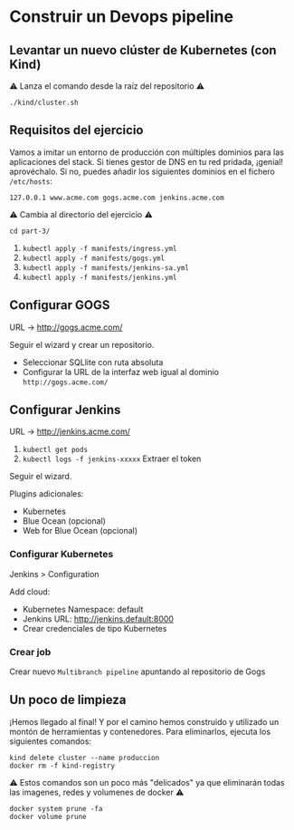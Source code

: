 # Construir un Devops pipeline

## Levantar un nuevo clúster de Kubernetes (con Kind)

:warning: Lanza el comando desde la raíz del repositorio :warning:

`./kind/cluster.sh`

## Requisitos del ejercicio

Vamos a imitar un entorno de producción con múltiples dominios para las aplicaciones del stack.
Si tienes gestor de DNS en tu red pridada, ¡genial! aprovéchalo.
Si no, puedes añadir los siguientes dominios en el fichero `/etc/hosts`:

```
127.0.0.1 www.acme.com gogs.acme.com jenkins.acme.com
```


:warning: Cambia al directorio del ejercicio :warning:
```
cd part-3/
```

1) `kubectl apply -f manifests/ingress.yml`
2) `kubectl apply -f manifests/gogs.yml`
3) `kubectl apply -f manifests/jenkins-sa.yml`
4) `kubectl apply -f manifests/jenkins.yml`


## Configurar GOGS

URL -> http://gogs.acme.com/

Seguir el wizard y crear un repositorio.
- Seleccionar SQLlite con ruta absoluta
- Configurar la URL de la interfaz web igual al dominio `http://gogs.acme.com/`

## Configurar Jenkins

URL -> http://jenkins.acme.com/

1) `kubectl get pods`
2) `kubectl logs -f jenkins-xxxxx`
Extraer el token

Seguir el wizard.

Plugins adicionales:

- Kubernetes
- Blue Ocean (opcional)
- Web for Blue Ocean (opcional)

### Configurar Kubernetes

Jenkins > Configuration

Add cloud:
- Kubernetes Namespace: default
- Jenkins URL: http://jenkins.default:8000
- Crear credenciales de tipo Kubernetes

### Crear job

Crear nuevo `Multibranch pipeline` apuntando al repositorio de Gogs

## Un poco de limpieza

¡Hemos llegado al final! Y por el camino hemos construido y utilizado un montón de herramientas y contenedores.
Para eliminarlos, ejecuta los siguientes comandos:

```
kind delete cluster --name produccion
docker rm -f kind-registry
```

:warning: Estos comandos son un poco más "delicados" ya que eliminarán todas las imagenes, redes y volumenes de docker :warning:

```
docker system prune -fa
docker volume prune
```